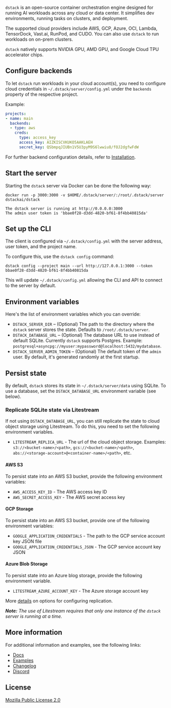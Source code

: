 `dstack` is an open-source container orchestration engine designed for running AI workloads across any cloud or data
center. It simplifies dev environments, running tasks on clusters, and deployment.

The supported cloud providers include AWS, GCP, Azure, OCI, Lambda, TensorDock, Vast.ai, RunPod, and CUDO.
You can also use `dstack` to run workloads on on-prem clusters.

`dstack` natively supports NVIDIA GPU, AMD GPU, and Google Cloud TPU accelerator chips.

## Configure backends

To let `dstack` run workloads in your cloud account(s), you need to configure cloud credentials 
in `~/.dstack/server/config.yml` under the `backends` property of the respective project.

Example:

```yaml
projects:
- name: main
  backends:
  - type: aws
    creds:
      type: access_key
      access_key: AIZKISCVKUKO5AAKLAEH
      secret_key: QSbmpqJIUBn1V5U3pyM9S6lwwiu8/fOJ2dgfwFdW
```

For further backend configuration details, refer to [Installation](https://dstack.ai/docs/installation/).

## Start the server

Starting the `dstack` server via Docker can be done the following way:

```shell
docker run -p 3000:3000 -v $HOME/.dstack/server/:/root/.dstack/server dstackai/dstack

The dstack server is running at http://0.0.0.0:3000
The admin user token is 'bbae0f28-d3dd-4820-bf61-8f4bb40815da'
```

## Set up the CLI

The client is configured via `~/.dstack/config.yml` with the server address, user token, and
the project name.

To configure this, use the `dstack config` command:

```shell
dstack config --project main --url http://127.0.0.1:3000 --token bbae0f28-d3dd-4820-bf61-8f4bb40815da
```

This will update `~/.dstack/config.yml` allowing the CLI and API to connect to the server by default.

## Environment variables

Here's the list of environment variables which you can override:

- `DSTACK_SERVER_DIR` – (Optional) The path to the directory where the `dstack` server stores the state. Defaults to `/root/.dstack/server`.
- `DSTACK_DATABASE_URL` – (Optional) The database URL to use instead of default SQLite. Currently `dstack` supports Postgres. Example: `postgresql+asyncpg://myuser:mypassword@localhost:5432/mydatabase`.
- `DSTACK_SERVER_ADMIN_TOKEN` – (Optional) The default token of the `admin` user. By default, it's generated randomly
  at the first startup.

## Persist state

By default, `dstack` stores its state in `~/.dstack/server/data` using SQLite.
To use a database, set the `DSTACK_DATABASE_URL` environment variable (see below).

### Replicate SQLite state via Litestream

If not using `DSTACK_DATABASE_URL`, you can still replicate the state to cloud object storage using Litestream. To do
this, you need to set the following environment variables.

- `LITESTREAM_REPLICA_URL` - The url of the cloud object storage.
  Examples: `s3://<bucket-name>/<path>`, `gcs://<bucket-name>/<path>`, `abs://<storage-account>@<container-name>/<path>`, etc.

#### AWS S3

To persist state into an AWS S3 bucket, provide the following environment variables:

- `AWS_ACCESS_KEY_ID` - The AWS access key ID
- `AWS_SECRET_ACCESS_KEY` -  The AWS secret access key

#### GCP Storage

To persist state into an AWS S3 bucket, provide one of the following environment variables:

- `GOOGLE_APPLICATION_CREDENTIALS` - The path to the GCP service account key JSON file
- `GOOGLE_APPLICATION_CREDENTIALS_JSON` - The GCP service account key JSON

#### Azure Blob Storage

To persist state into an Azure blog storage, provide the following environment variable.

- `LITESTREAM_AZURE_ACCOUNT_KEY` - The Azure storage account key

More [details](https://litestream.io/guides/) on options for configuring replication.

_**️Note:** The use of Litestream requires that only one instance of the `dstack` server is running at a time._

## More information

For additional information and examples, see the following links:

* [Docs](https://dstack.ai/docs/)
* [Examples](https://github.com/dstackai/dstack/tree/master/examples)
* [Changelog](https://github.com/dstackai/dstack/releases)
* [Discord](https://discord.gg/u8SmfwPpMd)
 
##  License

[Mozilla Public License 2.0](https://github.com/dstackai/dstack/blob/master/LICENSE.md)